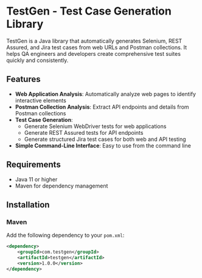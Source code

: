 # TestGen - Test Case Generation Library

TestGen is a Java library that automatically generates Selenium, REST Assured, and Jira test cases from web URLs and Postman collections. It helps QA engineers and developers create comprehensive test suites quickly and consistently.

## Features

- **Web Application Analysis**: Automatically analyze web pages to identify interactive elements
- **Postman Collection Analysis**: Extract API endpoints and details from Postman collections
- **Test Case Generation**:
  - Generate Selenium WebDriver tests for web applications
  - Generate REST Assured tests for API endpoints
  - Generate structured Jira test cases for both web and API testing
- **Simple Command-Line Interface**: Easy to use from the command line

## Requirements

- Java 11 or higher
- Maven for dependency management

## Installation

### Maven

Add the following dependency to your `pom.xml`:

```xml
<dependency>
    <groupId>com.testgen</groupId>
    <artifactId>testgen</artifactId>
    <version>1.0.0</version>
</dependency>
